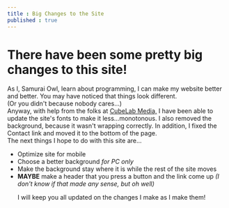 ```yaml
---
title : Big Changes to the Site
published : true
---
```

<h1>There have been some pretty big changes to this site!</h1>
<p>As I, Samurai Owl, learn about programming, I can make my website better and better. You may have noticed that things look different.<br>(Or you didn't because nobody cares...)<br>Anyway, with help from the folks at <a href="https://cubelabmedia.com">CubeLab Media,</a> I have been able to update the site's fonts to make it less...monotonous. I also removed the background, because it wasn't wrapping correctly. In addition, I fixed the Contact link and moved it to the bottom of the page.<br>The next things I hope to do with this site are...</p>
<ul><li>Optimize site for mobile</li><li>Choose a better background <em>for PC only</em></li><li>Make the background stay where it is while the rest of the site moves</li><li><strong>MAYBE</strong> make a header that you press a button and the link come up <em>(I don't know if that made any sense, but oh well)</em>
<p>I will keep you all updated on the changes I make as I make them!</p>
